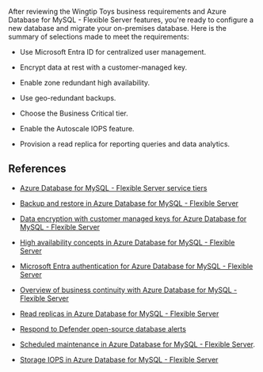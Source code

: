 After reviewing the Wingtip Toys business requirements and Azure Database for MySQL - Flexible Server features, you're ready to configure a new database and migrate your on-premises database. Here is the summary of selections made to meet the requirements:
- Use Microsoft Entra ID for centralized user management.

- Encrypt data at rest with a customer-managed key.

- Enable zone redundant high availability.

- Use geo-redundant backups.

- Choose the Business Critical tier.

- Enable the Autoscale IOPS feature.

- Provision a read replica for reporting queries and data analytics.

## References

- [Azure Database for MySQL - Flexible Server service tiers](/azure/mysql/flexible-server/concepts-service-tiers-storage)
- [Backup and restore in Azure Database for MySQL - Flexible Server](/azure/mysql/flexible-server/concepts-backup-restore)
- [Data encryption with customer managed keys for Azure Database for MySQL - Flexible Server](/azure/mysql/flexible-server/concepts-customer-managed-key)

- [High availability concepts in Azure Database for MySQL - Flexible Server](/azure/mysql/flexible-server/concepts-high-availability)
- [Microsoft Entra authentication for Azure Database for MySQL - Flexible Server](/azure/mysql/flexible-server/concepts-azure-ad-authentication)
- [Overview of business continuity with Azure Database for MySQL - Flexible Server](/azure/mysql/flexible-server/concepts-business-continuity)

- [Read replicas in Azure Database for MySQL - Flexible Server](/azure/mysql/flexible-server/concepts-read-replicas)
- [Respond to Defender open-source database alerts](/azure/defender-for-cloud/defender-for-databases-usage)
- [Scheduled maintenance in Azure Database for MySQL - Flexible Server](/azure/mysql/flexible-server/concepts-maintenance#near-zero-downtime-maintenance-public-preview).

- [Storage IOPS in Azure Database for MySQL - Flexible Server](/azure/mysql/flexible-server/concepts-storage-iops)
